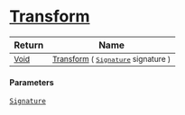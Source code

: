 # [Transform](./AddVector-100663611.md)



| Return | Name | 
| --- | --- | 
| <sub>[Void](https://docs.microsoft.com/en-us/dotnet/api/System.Void)</sub>| <sub>[Transform](./AddVector-100663611.md) ( [`Signature`](./../../Signature.md) signature )</sub>| <br>


#### Parameters
[`Signature`](./../../Signature.md)